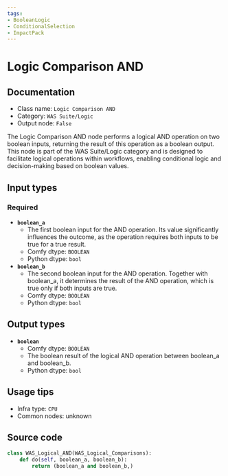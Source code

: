```yaml
---
tags:
- BooleanLogic
- ConditionalSelection
- ImpactPack
---
```


# Logic Comparison AND
## Documentation
- Class name: `Logic Comparison AND`
- Category: `WAS Suite/Logic`
- Output node: `False`

The Logic Comparison AND node performs a logical AND operation on two boolean inputs, returning the result of this operation as a boolean output. This node is part of the WAS Suite/Logic category and is designed to facilitate logical operations within workflows, enabling conditional logic and decision-making based on boolean values.
## Input types
### Required
- **`boolean_a`**
    - The first boolean input for the AND operation. Its value significantly influences the outcome, as the operation requires both inputs to be true for a true result.
    - Comfy dtype: `BOOLEAN`
    - Python dtype: `bool`
- **`boolean_b`**
    - The second boolean input for the AND operation. Together with boolean_a, it determines the result of the AND operation, which is true only if both inputs are true.
    - Comfy dtype: `BOOLEAN`
    - Python dtype: `bool`
## Output types
- **`boolean`**
    - Comfy dtype: `BOOLEAN`
    - The boolean result of the logical AND operation between boolean_a and boolean_b.
    - Python dtype: `bool`
## Usage tips
- Infra type: `CPU`
- Common nodes: unknown


## Source code
```python
class WAS_Logical_AND(WAS_Logical_Comparisons):
    def do(self, boolean_a, boolean_b):
        return (boolean_a and boolean_b,)

```
